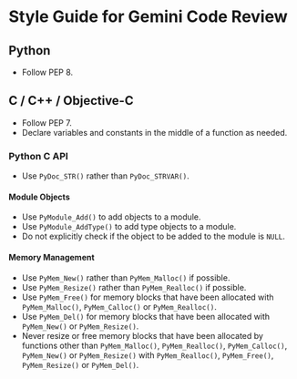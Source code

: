 # Style Guide for Gemini Code Review

## Python

- Follow PEP 8.

## C / C++ / Objective-C

- Follow PEP 7.
- Declare variables and constants in the middle of a function as needed.

### Python C API

- Use `PyDoc_STR()` rather than `PyDoc_STRVAR()`.

#### Module Objects

- Use `PyModule_Add()` to add objects to a module.
- Use `PyModule_AddType()` to add type objects to a module.
- Do not explicitly check if the object to be added to the module is `NULL`.

#### Memory Management

- Use `PyMem_New()` rather than `PyMem_Malloc()` if possible.
- Use `PyMem_Resize()` rather than `PyMem_Realloc()` if possible.
- Use `PyMem_Free()` for memory blocks that have been allocated with
  `PyMem_Malloc()`, `PyMem_Calloc()` or `PyMem_Realloc()`.
- Use `PyMem_Del()` for memory blocks that have been allocated with
  `PyMem_New()` or `PyMem_Resize()`.
- Never resize or free memory blocks that have been allocated by functions
  other than `PyMem_Malloc()`, `PyMem_Realloc()`, `PyMem_Calloc()`,
  `PyMem_New()` or `PyMem_Resize()` with `PyMem_Realloc()`, `PyMem_Free()`,
  `PyMem_Resize()` or `PyMem_Del()`.
